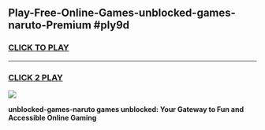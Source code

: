 
## Play-Free-Online-Games-unblocked-games-naruto-Premium #ply9d
<h3>
<a href="https://premium.freeplayer.one?title=unblocked-games-naruto&ref=8M">CLICK TO PLAY</a></h3>
<hr>

<h3>
<a href="https://premium.freeplayer.one?title=unblocked-games-naruto&ref=8M">CLICK 2 PLAY</a>
  
</h3>

<a href="https://premium.freeplayer.one?title=unblocked-games-naruto&ref=8M"><img src="https://clearcache.store/games.png"></a>


**unblocked-games-naruto games unblocked: Your Gateway to Fun and Accessible Online Gaming**
